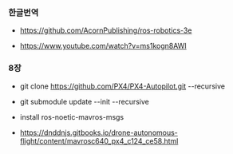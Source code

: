 

### 한글번역
- https://github.com/AcornPublishing/ros-robotics-3e

- https://www.youtube.com/watch?v=ms1kogn8AWI

### 8장
- git clone https://github.com/PX4/PX4-Autopilot.git --recursive
 
- git submodule update --init --recursive



-   install ros-noetic-mavros-msgs

- https://dnddnjs.gitbooks.io/drone-autonomous-flight/content/mavrosc640_px4_c124_ce58.html



